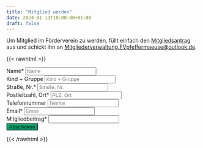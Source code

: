 ```yaml
---
title: "Mitglied werden"
date: 2024-01-13T10:00:00+01:00
draft: false
---
```


Um Mitglied im Förderverein zu werden, füllt einfach den [Mitgliedsantrag](20220405_Mitgliedsantrag.pdf)
aus und schickt ihn an [Mitgliederverwaltung.FVpfeffermaeuse@outlook.de](mailto:Mitgliederverwaltung.FVpfeffermaeuse@outlook.de).

{{< rawhtml >}}
<form action="https://submit-form.com/CVtYg5Jj1">
    <label for="name">Name*</label>
        <input type="text" id="name" name="name" placeholder="Name" required/>
    <br><label for="kind">Kind + Gruppe</label>
        <input type="text" id="kind" name="kind" placeholder="Kind + Gruppe" />
    <br><label for="street">Straße, Nr.*</label>
        <input type="text" id="street" name="street" placeholder="Straße, Nr." required />  
    <br><label for="zip">Postleitzahl, Ort*</label>
        <input type="text" id="zip" name="zip" placeholder="PLZ, Ort" required /> 
    <br><label for="phone">Telefonnummer</label>
        <input type="text" id="phone" name="phone" placeholder="Telefon" />  
    <br><label for="email">Email*</label>
        <input type="email" id="email" name="email" placeholder="Email" required />
    <br><label for="beitrag">Mitgliedbeitrag*</label>
        <input type="number" id="beitrag" name="beitrag" min="12">
    <br><button type="submit" style="background-color: #04AA6D;padding: 0 5px 0 5px;">Abschicken</button>
</form>
{{< /rawhtml >}}
